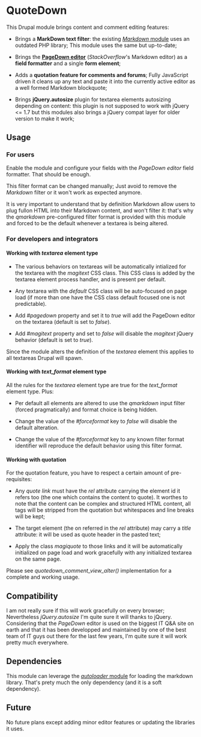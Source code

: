# QuoteDown

This Drupal module brings content and comment editing features:

 *  Brings a **MarkDown text filter**: the existing 
    [*Markdown* module](http://drupal.org/project/markdown) uses an
    outdated PHP library; This module uses the same but up-to-date;

 *  Brings the [**PageDown editor**](http://code.google.com/p/pagedown)
    (*StackOverflow*'s Markdown editor) as a **field formatter** and a
    single **form element**;

 *  Adds a **quotation feature for comments and forums**; Fully JavaScript
    driven it cleans up any text and paste it into the currently active
    editor as a well formed Markdown blockquote;

 *  Brings **jQuery.autosize** plugin for textarea elements autosizing
    depending on content: this plugin is not supposed to work with jQuery
    <= 1.7 but this modules also brings a jQuery compat layer for older
    version to make it work;

## Usage

### For users

Enable the module and configure your fields with the *PageDown editor*
field formatter. That should be enough.

This filter format can be changed manually; Just avoid to remove the
*Markdown* filter or it won't work as expected anymore.

It is very important to understand that by definition Markdown allow
users to plug fullon HTML into their Markdown content, and won't filter
it: that's why the *qmarkdown* pre-configured filter format is provided
with this module and forced to be the default whenever a textarea is being
altered.

### For developers and integrators

#### Working with *textarea* element type

 *  The various behaviors on textareas will be automatically intialized for
    the textarea with the *magitext* CSS class. This CSS class is added by
    the textarea element process handler, and is present per default.

 *  Any textarea with the *default* CSS class will be auto-focused on page
    load (if more than one have the CSS class default focused one is not
    predictable).

 *  Add *#pagedown* property and set it to *true* will add the PageDown
    editor on the textarea (default is set to *false*).

 *  Add *#magitext* property and set to *false* will disable the *magitext*
    jQuery behavior (default is set to *true*).

Since the module alters the definition of the *textarea* element this applies
to all textareas Drupal will spawn.

#### Working with *text_format* element type

All the rules for the *textarea* element type are true for the *text_format*
element type. Plus:

 *  Per default all elements are altered to use the *qmarkdown* input
    filter (forced pragmatically) and format choice is being hidden.

 *  Change the value of the *#forceformat* key to *false* will disable
    the default alteration.

 *  Change the value of the *#forceformat* key to any known filter format
    identifier will reproduce the default behavior using this filter format.

#### Working with quotation

For the quotation feature, you have to respect a certain amount of
pre-requisites:

 *  Any *quote link* must have the *rel* attribute carrying the element
    id it refers too (the one which contains the content to quote). It
    worthes to note that the content can be complex and structured HTML
    content, all tags will be stripped from the quotation but whitespaces
    and line breaks will be kept;

 *  The target element (the on referred in the *rel* attribute) may
    carry a *title* attribute: it will be used as quote header in the
    pasted text;

 *  Apply the class *magiquote* to those links and it will be automatically
    initialized on page load and work gracefully with any initialized
    textarea on the same page.

Please see *quotedown\_comment\_view\_alter()* implementation for a complete
and working usage.

## Compatibility

I am not really sure if this will work gracefully on every browser;
Nevertheless *jQuery.autosize* I'm quite sure it will thanks to jQuery.
Considering that the *PageDown* editor is used on the biggest IT Q&A site
on earth and that it has been developped and maintained by one of the best
team of IT guys out there for the last few years, I'm quite sure it will
work pretty much everywhere.

## Dependencies

This module can leverage the
[*autoloader* module](http://github.com/makinacorpus/drupal-autoloader) for
loading the markdown library. That's prety much the only dependency (and it
is a soft dependency).

## Future

No future plans except adding minor editor features or updating the libraries
it uses.
